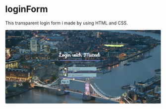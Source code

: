 # loginForm
This transparent login form i made by using HTML and CSS.


![image alt](https://github.com/Muteebkamboh/loginForm/blob/f36d1829414747beb8d6da73327186d43eeed5e4/loginform.png)
